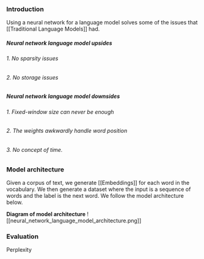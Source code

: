 ### Introduction
Using a neural network for a language model solves some of the issues that [[Traditional Language Models]] had. 
##### Neural network language model upsides
###### 1. No sparsity issues
###### 2. No storage issues

##### Neural network language model downsides
###### 1. Fixed-window size can never be enough
###### 2. The weights awkwardly handle word position 
###### 3. No concept of time. 

### Model architecture
Given a corpus of text, we generate [[Embeddings]] for each word in the vocabulary. We then generate a dataset where the input is a sequence of words and the label is the next word. We follow the model architecture below. 

**Diagram of model architecture**
![[neural_network_language_model_architecture.png]]



### Evaluation 
Perplexity 
